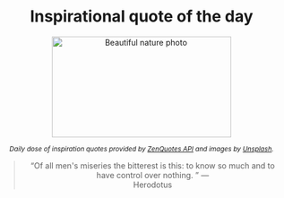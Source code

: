 
<div align="center">

# Inspirational quote of the day

<img src="./data/photo.jpeg" alt="Beautiful nature photo" width="320" height="180">

<sub><i>Daily dose of inspiration quotes provided by [ZenQuotes API](https://zenquotes.io/) and images by [Unsplash](https://unsplash.com/).</i></sub>


<blockquote>&ldquo;Of all men's miseries the bitterest is this: to know so much and to have control over nothing. &rdquo; &mdash; <footer>Herodotus</footer></blockquote>

</div>
